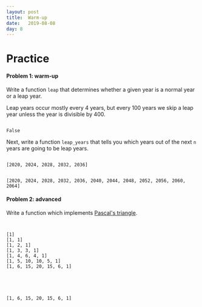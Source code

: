 ```yaml
---
layout: post
title:  Warm-up
date:   2019-08-08
day: 8
---
```



# Practice


#### Problem 1: warm-up
Write a function `leap` that determines whether a given year is a normal year or a leap year.

Leap years occur mostly every 4 years, but every 100 years we skip a leap year unless the year is divisible by 400.


```python

```




    False



Next, write a function `leap_years` that tells you which years out of the next `n` years are going to be leap years.


```python

```




    [2020, 2024, 2028, 2032, 2036]




```python

```




    [2020, 2024, 2028, 2032, 2036, 2040, 2044, 2048, 2052, 2056, 2060, 2064]



#### Problem 2: advanced

Write a function which implements [Pascal's triangle](http://mathforum.org/dr.math/faq/faq.pascal.triangle.html).


```python

```


```python

```

    [1]
    [1, 1]
    [1, 2, 1]
    [1, 3, 3, 1]
    [1, 4, 6, 4, 1]
    [1, 5, 10, 10, 5, 1]
    [1, 6, 15, 20, 15, 6, 1]





    [1, 6, 15, 20, 15, 6, 1]




```python

```
